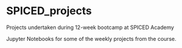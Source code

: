 # SPICED_projects
Projects undertaken during 12-week bootcamp at SPICED Academy

Jupyter Notebooks for some of the weekly projects from the course.
